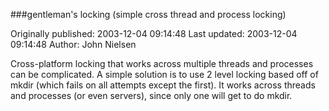 ###gentleman's locking (simple cross thread and process locking)

Originally published: 2003-12-04 09:14:48
Last updated: 2003-12-04 09:14:48
Author: John Nielsen

Cross-platform locking that works across multiple threads and processes can be complicated. A simple solution is to use 2 level locking based off of mkdir (which  fails on all attempts except the first). It works across threads and processes (or even servers), since only one will get to do mkdir.